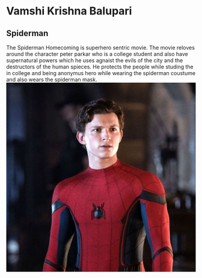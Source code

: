 # Vamshi Krishna Balupari
## Spiderman
The Spiderman Homecoming is superhero sentric movie. The movie reloves around the character peter parkar who is a college student and also have supernatural powers which he uses agnaist the evils of the city and the destructors of the human spieces. He protects the people while studing the in college and being anonymus hero while wearing the spiderman coustume and also wears the spiderman mask.
![Main Character](tom.jpeg)


